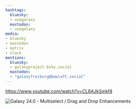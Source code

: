```yaml
---
hashtags:
  bluesky:
  - usegalaxy
  mastodon:
  - usegalaxy
media:
- bluesky
- mastodon
- matrix
- slack
mentions:
  bluesky:
  - galaxyproject.bsky.social
  mastodon:
  - "galaxyfreiburg@baw\xFC.social"
---
```



https://www.youtube.com/watch?v=CL6AJkSmkf4

![Galaxy 24.0 - Multiselect / Drag and Drop Enhancements](https://i4.ytimg.com/vi/CL6AJkSmkf4/hqdefault.jpg)
